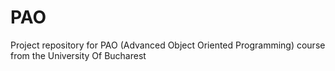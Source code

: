 # PAO
 Project repository for PAO (Advanced Object Oriented Programming) course from the University Of Bucharest
